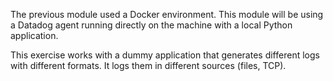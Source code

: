 
The previous module used a Docker environment. This module will be using a Datadog agent running directly on the machine with a local Python application.

This exercise works with a dummy application that generates different logs with different formats. It logs them in different sources (files, TCP).
